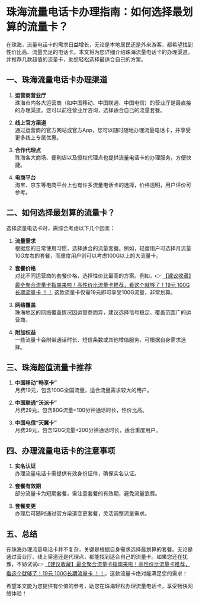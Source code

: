 # 珠海流量电话卡办理指南：如何选择最划算的流量卡？

在珠海，流量电话卡的需求日益增长，无论是本地居民还是外来游客，都希望找到性价比高、流量充足的电话卡。本文将为您详细介绍珠海流量电话卡的办理渠道，并推荐几款超值的流量卡，助您轻松选择最适合自己的方案。

## 一、珠海流量电话卡办理渠道

1. **运营商营业厅**  
   珠海市内各大运营商（如中国移动、中国联通、中国电信）的营业厅是最直接的办理渠道。您可以前往营业厅咨询，选择适合自己的流量套餐。

2. **线上官方渠道**  
   通过运营商的官方网站或官方App，您可以随时随地办理流量电话卡，并享受更多线上专属优惠。

3. **合作代理点**  
   珠海各大商场、便利店以及授权代理点也提供流量电话卡的办理服务，方便快捷。

4. **电商平台**  
   淘宝、京东等电商平台上也有许多流量电话卡的选择，价格透明，用户评价可参考。

## 二、如何选择最划算的流量卡？

选择流量电话卡时，需综合考虑以下几个因素：

1. **流量需求**  
   根据您的日常使用习惯，选择适合的流量套餐。例如，轻度用户可选择月流量10G左右的套餐，而重度用户则可以考虑100G以上的大流量卡。

2. **套餐价格**  
   对比不同运营商的套餐价格，选择性价比最高的方案。例如，👉 [【建议收藏】最全聚合流量卡指南来啦！高性价比流量卡推荐，看这个就够了！19元 100G长期流量卡 ！！](https://bit.ly/Liuliangka) 这款流量卡仅需19元即可享受100G流量，非常划算。

3. **网络覆盖**  
   珠海地区的网络覆盖情况因运营商而异，建议选择信号稳定、覆盖范围广的运营商。

4. **附加权益**  
   一些流量卡会附带通话时长、短信条数或其他增值服务，可根据自身需求选择。

## 三、珠海超值流量卡推荐

1. **中国移动“畅享卡”**  
   月费19元，包含100G全国流量，适合流量需求较大的用户。

2. **中国联通“沃派卡”**  
   月费29元，包含80G流量+100分钟通话时长，性价比高。

3. **中国电信“天翼卡”**  
   月费39元，包含120G流量+200分钟通话时长，适合重度用户。

## 四、办理流量电话卡的注意事项

1. **实名认证**  
   办理流量电话卡需提供有效身份证件，确保实名认证。

2. **套餐有效期**  
   部分流量卡为短期套餐，需注意套餐的有效期，避免流量浪费。

3. **套餐变更**  
   办理后可随时通过官方渠道变更套餐，灵活调整流量需求。

## 五、总结

在珠海办理流量电话卡并不复杂，关键是根据自身需求选择最划算的套餐。无论是通过营业厅、线上渠道还是代理点，都能找到适合自己的流量卡。如果您还在犹豫，不妨试试👉 [【建议收藏】最全聚合流量卡指南来啦！高性价比流量卡推荐，看这个就够了！19元 100G长期流量卡 ！！](https://bit.ly/Liuliangka)，这款流量卡绝对能满足您的需求！

希望本文能为您提供有价值的参考，助您在珠海轻松办理流量电话卡，享受畅快网络体验！